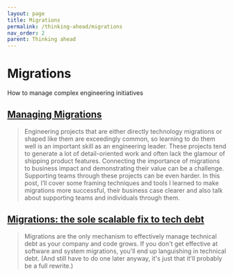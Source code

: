 ```yaml
---
layout: page
title: Migrations
permalink: /thinking-ahead/migrations
nav_order: 2
parent: Thinking ahead
---
```


# Migrations

How to manage complex engineering initiatives

## [Managing Migrations](https://umach.medium.com/managing-migrations-1312a5e3ac9f)

> Engineering projects that are either directly technology migrations or shaped like them are exceedingly common, so learning to do them well is an important skill as an engineering leader. These projects tend to generate a lot of detail-oriented work and often lack the glamour of shipping product features. Connecting the importance of migrations to business impact and demonstrating their value can be a challenge. Supporting teams through these projects can be even harder. In this post, I’ll cover some framing techniques and tools I learned to make migrations more successful, their business case clearer and also talk about supporting teams and individuals through them.

## [Migrations: the sole scalable fix to tech debt](https://lethain.com/migrations/)

> Migrations are the only mechanism to effectively manage technical debt as your company and code grows. If you don't get effective at software and system migrations, you'll end up languishing in technical debt. (And still have to do one later anyway, it's just that it'll probably be a full rewrite.)
